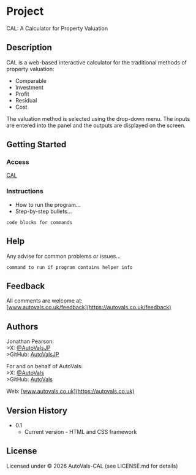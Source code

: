 # Project

CAL: A Calculator for Property Valuation

## Description

CAL is a web-based interactive calculator for the  traditional methods of property valuation:   
* Comparable
* Investment
* Profit
* Residual
* Cost  
  
The valuation method is selected using the drop-down menu. The inputs are entered into the panel and the outputs are displayed on the screen. 

## Getting Started

### Access

[CAL](https://www.autovals.co.uk/cal)

### Instructions
<!-- to complete -->

* How to run the program... 
* Step-by-step bullets...
```
code blocks for commands
```

## Help

Any advise for common problems or issues...
```
command to run if program contains helper info
```

## Feedback

All comments are welcome at:  
[www.autovals.co.uk/feedback](https://autovals.co.uk/feedback)

## Authors

Jonathan Pearson:  
    &gt;X: [@AutoValsJP](https://twitter.com/autovalsjp)  
    &gt;GitHub: [AutoValsJP](https://github.com/autovalsjp)  

For and on behalf of AutoVals:  
    &gt;X: [@AutoVals](https://twitter.com/autovals)  
    &gt;GitHub: [AutoVals](https://github.com/autovals)  
  
Web: [www.autovals.co.uk](https://autovals.co.uk) 

## Version History
* 0.1 
    * Current version - HTML and CSS framework

## License

Licensed under &copy; 2026 AutoVals-CAL (see LICENSE.md for details)
